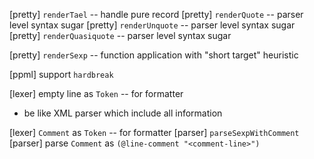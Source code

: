 [pretty] `renderTael` -- handle pure record
[pretty] `renderQuote` -- parser level syntax sugar
[pretty] `renderUnquote` -- parser level syntax sugar
[pretty] `renderQuasiquote` -- parser level syntax sugar

[pretty] `renderSexp` -- function application with "short target" heuristic

[ppml] support `hardbreak`

[lexer] empty line as `Token` -- for formatter

- be like XML parser which include all information

[lexer] `Comment` as `Token` -- for formatter
[parser] `parseSexpWithComment`
[parser] parse `Comment` as `(@line-comment "<comment-line>")`
